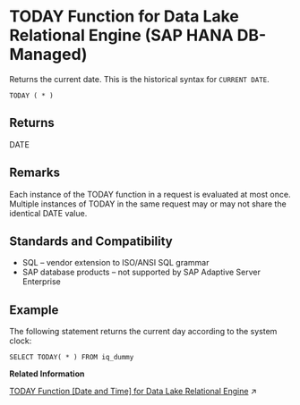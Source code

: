 <!-- loio1f010045110b4fbfaebefa285ec75b87 -->

# TODAY Function for Data Lake Relational Engine \(SAP HANA DB-Managed\)

Returns the current date. This is the historical syntax for `CURRENT DATE`.



```
TODAY ( * )
```



<a name="loio1f010045110b4fbfaebefa285ec75b87__section_zl5_mjv_vrb"/>

## Returns

DATE



<a name="loio1f010045110b4fbfaebefa285ec75b87__section_r4t_rjv_vrb"/>

## Remarks

Each instance of the TODAY function in a request is evaluated at most once. Multiple instances of TODAY in the same request may or may not share the identical DATE value.



<a name="loio1f010045110b4fbfaebefa285ec75b87__section_bhm_sjv_vrb"/>

## Standards and Compatibility

-   SQL – vendor extension to ISO/ANSI SQL grammar
-   SAP database products – not supported by SAP Adaptive Server Enterprise



<a name="loio1f010045110b4fbfaebefa285ec75b87__section_gkz_sjv_vrb"/>

## Example

The following statement returns the current day according to the system clock:

```
SELECT TODAY( * ) FROM iq_dummy
```

**Related Information**  


[TODAY Function [Date and Time] for Data Lake Relational Engine](https://help.sap.com/viewer/19b3964099384f178ad08f2d348232a9/2023_1_QRC/en-US/a58aae9284f21015a550a97595a91cc9.html "Returns the current date. This is the historical syntax for CURRENT DATE.") :arrow_upper_right:

